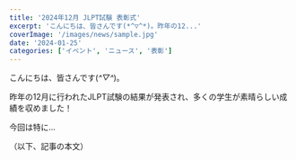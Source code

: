 ```yaml
---
title: '2024年12月 JLPT試験 表彰式'
excerpt: 'こんにちは、皆さんです(*^▽^*)。昨年の12...'
coverImage: '/images/news/sample.jpg'
date: '2024-01-25'
categories: ['イベント', 'ニュース', '表彰']
---
```


こんにちは、皆さんです(*^▽^*)。

昨年の12月に行われたJLPT試験の結果が発表され、多くの学生が素晴らしい成績を収めました！

今回は特に...

（以下、記事の本文） 